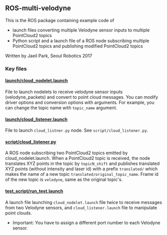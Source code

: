 ## ROS-multi-velodyne

This is the ROS package containing example code of
* launch files converting multiple Velodyne sensor inputs to multiple PointCloud2 topics
* Python script and a launch file of a ROS node subscribing multiple PointCloud2 topics and publishing modified PointCloud2 topics

Written by Jaeil Park, Seoul Robotics 2017

### Key files

#### [launch/cloud_nodelet.launch](launch/cloud_nodelet.launch)
File to launch nodelets to receive velodyne sensor inputs (velodyne_packets) and convert to point cloud messages. You can modify driver options and conversion options with arguments. For example, you can change the topic name with `topic_name` argument.

#### [launch/cloud_listener.launch](launch/cloud_listener.launch)
File to launch `cloud_listner.py` node. See `script/cloud_listener.py`.

#### [script/cloud_listener.py](script/cloud_listener.py)
A ROS node subscribing two PointCloud2 topics emitted by cloud_nodelet.launch. When a PointCloud2 topic is received, the node translates XYZ points in the topic by `topicN_shift` and publishes translated XYZ points (without intensity and laser id) with a prefix `translated/` which makes the name of a new topic `translated/original_topic_name`. Frame id of the new topic is `velodyne`, same as the original topic's. 

#### [test_script/run_test.launch](test_script/run_test.launch)
A launch file launching `cloud_nodelet.launch` file twice to receive messages from two Velodyne sensors, and `cloud_listener.launch` file to manipulate point clouds. 
* Important: You have to assign a different port number to each Velodyne sensor.
